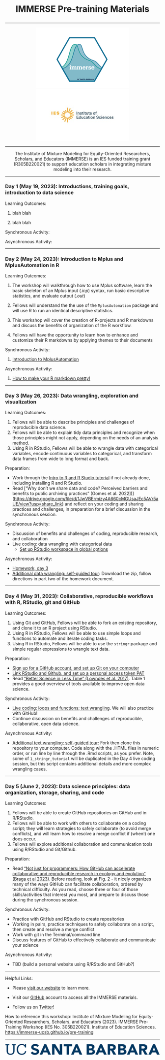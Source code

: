 <h1>
<p align="center">
IMMERSE Pre-training Materials
</p>
</h1>

------------------------------------------------------------------------

<p align="center">
<img src="images/immerse_hex_small.png" width="300"/> <img src="images/IESNewLogo.jpg" width="300"/>
</p>

------------------------------------------------------------------------

<p align="center">
The Institute of Mixture Modeling for Equity-Oriented Researchers, Scholars, and Educators (IMMERSE) is an IES funded training grant (R305B220021) to support education scholars in integrating mixture modeling into their research.
</p>

------------------------------------------------------------------------

### Day 1 (May 19, 2023): Introductions, training goals, introduction to data science

Learning Outcomes:

1.  blah blah

2.  blah blah

Synchronous Activity:

Asynchronous Activity:

------------------------------------------------------------------------

### Day 2 (May 24, 2023): Introduction to Mplus and MplusAutomation in R

Learning Outcomes:

1.  The workshop will walkthrough how to use Mplus software, learn the basic skeleton of an Mplus input (*.inp*) syntax, run basic descriptive statistics, and evaluate output (*.out*)

2.  Fellows will understand the the use of the `MplusAutomation` package and will use R to run an identical descriptive statistics.

3.  This workshop will cover the creation of R-projects and R markdowns and discuss the benefits of organization of the R workflow.

4.  Fellows will have the opportunity to learn how to enhance and customize their R markdowns by applying themes to their documents

Synchronous Activity:

1.  [Introduction to MplusAutomation](https://github.com/immerse-ucsb/intro-to-mplusautomation)

Asynchronous Activity:

1.  [How to make your R markdown pretty!](https://www.youtube.com/watch?v=v048ru5v0BE&ab_channel=JosiahParry)

------------------------------------------------------------------------

### Day 3 (May 26, 2023): Data wrangling, exploration and visualization

Learning Outcomes:

1.  Fellows will be able to describe principles and challenges of reproducible data science.
2.  Fellows will be able to explain tidy data principles and recognize when those principles might not apply, depending on the needs of an analysis method.
3.  Using R in RStudio, Fellows will be able to wrangle data with categorical variables, encode continuous variables to categorical, and transform data frames from wide to long format and back.

Preparation:

* Work through the [Intro to R and R Studio tutorial](https://immerse-ucsb.github.io/intro_to_rstudio.pdf) if not already done, including installing R and R Studio.
* Read [“Why don’t we share data and code? Perceived barriers and benefits to public archiving practices” (Gomes et al. 2022])](https://drive.google.com/file/d/1JwVBErmizy4A660cMGUsaJEc5AVr5aUE/view?usp=share_link) and reflect on your coding and sharing practices and challenges, in preparation for a brief discussion in the synchronous session.

Synchronous Activity:

* Discussion of benefits and challenges of coding, reproducible research, and collaboration
* Live coding: data wrangling with categorical data
    * [Set up RStudio workspace in global options](https://docs.google.com/document/d/1xnIJ8maW_yHn-vYFba6AhULMMLplIGjJQuIM2iqmpDw/edit#heading=h.k5zbnx9cqbgj)

Asynchronous Activity:

* [Homework, day 3](https://docs.google.com/document/d/114q-eMuRIaFi4eN0dyRF6v0HiES7VFZVGvNn8E8jNMA/edit#)
* [Additional data wrangling: self-guided tour](https://drive.google.com/file/d/11EJTE3XNZjB3deuwLeFf2c65c08cZ_Dg/view?usp=share_link): Download the zip, follow directions in part two of the homework document.

------------------------------------------------------------------------

### Day 4 (May 31, 2023): Collaborative, reproducible workflows with R, RStudio, git and GitHub

Learning Outcomes:

1.  Using Git and GitHub, Fellows will be able to fork an existing repository, and clone it to an R project using RStudio.
2.  Using R in RStudio, Fellows will be able to use simple loops and functions to automate and iterate coding tasks.
3.  Using R in RStudio, Fellows will be able to use the `stringr` package and simple regular expressions to wrangle text data.

Preparation:

* [Sign up for a GitHub account, and set up Git on your computer](https://docs.google.com/document/d/1Yc47HH0OiQUs0DR9rz4xoUYCtyCy6ddf9vye8BIN2Oc/edit?usp=share_link)
* [Link RStudio and Github, and set up a personal access token PAT](https://docs.google.com/document/u/0/d/1pDv-hoeJxxYFbvp6vX2ZvTgxDIAYGfj8UTSYIkLS0Zs/edit)
* Read [“Better Science in Less Time” (Lowndes et al. 2017)](https://drive.google.com/file/d/1b-6r919k35kDPnc4iyNzdcnVtNz0yEwE/view?usp=share_link). Table 1 provides a good overview of tools available to improve open data science.

Synchronous Activity:

* [Live coding: loops and functions; text wrangling](https://github.com/oharac/immerse_day4_iter_and_fxns). We will also practice with GitHub!
* Continue discussion on benefits and challenges of reproducible, collaborative, open data science.

Asynchronous Activity:

* [Additional text wrangling: self-guided tour](https://github.com/oharac/text_workshop): Fork then clone this repository to your computer.  Code along with the .HTML files in numeric order, or run line by line through the .Rmd scripts, as you prefer.  Note, some of `1_stringr_tutorial` will be duplicated in the Day 4 live coding session, but this script contains additional details and more complex wrangling cases.

------------------------------------------------------------------------

### Day 5 (June 2, 2023): Data science principles: data organization, storage, sharing, and code

Learning Outcomes:

1.  Fellows will be able to create GitHub repositories on GitHub and in R/RStudio.
2.  Fellows will be able to work with others to collaborate on a coding script; they will learn strategies to safely collaborate (to avoid merge conflicts), and will learn how to resolve a merge conflict if (when!) one does occur.
3.  Fellows will explore additional collaboration and communication tools using R/RStudio and Git/Github.

Preparation:

* Read [“Not just for programmers: How GitHub can accelerate collaborative and reproducible research in ecology and evolution” (Braga et al 2023)](https://drive.google.com/file/d/1tpgS-bI16bP0dddkdbilCmFL_4Oxezgc/view?usp=share_link).  Before reading, look at Fig. 2 - it nicely organizes many of the ways GitHub can facilitate collaboration, ordered by technical difficulty.  As you read, choose three or four of those skills/activities that interest you most, and prepare to discuss those during the synchronous session.

Synchronous Activity:

* Practice with GitHub and RStudio to create repositories
* Working in pairs, practice techniques to safely collaborate on a script, then create and resolve a merge conflict
* Work with git in the Terminal/command line
* Discuss features of GitHub to effectively collaborate and communicate your science

Asynchronous Activity:

* TBD (build a personal website using R/RStudio and GitHub?)

------------------------------------------------------------------------

Helpful Links:

-   Please [visit our website](https://immerse.education.ucsb.edu/) to learn more.

-   Visit our [GitHub](https://github.com/immerse-ucsb) account to access all the IMMERSE materials.

-   Follow us on [Twitter](https://twitter.com/IMMERSE_UCSB)!

How to reference this workshop: Institute of Mixture Modeling for Equity-Oriented Researchers, Scholars, and Educators (2023). IMMERSE Pre-Training Workshop (IES No. 305B220021). Institute of Education Sciences. <https://immerse-ucsb.github.io/pre-training>

------------------------------------------------------------------------

![](images/UCSB_Navy_mark.png)

